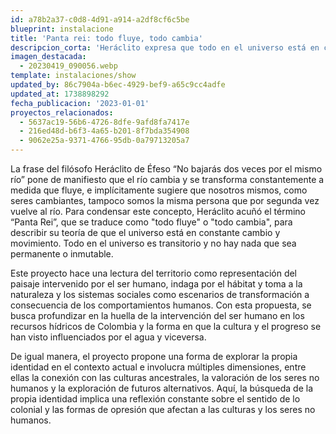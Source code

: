 ```yaml
---
id: a78b2a37-c0d8-4d91-a914-a2df8cf6c5be
blueprint: instalacione
title: 'Panta rei: todo fluye, todo cambia'
descripcion_corta: 'Heráclito expresa que todo en el universo está en constante cambio con su concepto "Panta Rei".'
imagen_destacada:
  - 20230419_090056.webp
template: instalaciones/show
updated_by: 86c7904a-b6ec-4929-bef9-a65c9cc4adfe
updated_at: 1738898292
fecha_publicacion: '2023-01-01'
proyectos_relacionados:
  - 5637ac19-56b6-4726-8dfe-9afd8fa7417e
  - 216ed48d-b6f3-4a65-b201-8f7bda354908
  - 9062e25a-9371-4766-95db-0a79713205a7
---
```

La frase del filósofo Heráclito de Éfeso “No bajarás dos veces por el mismo río” pone de manifiesto que el río cambia y se transforma constantemente a medida que fluye, e implícitamente sugiere que nosotros mismos, como seres cambiantes, tampoco somos la misma persona que por segunda vez vuelve al río. Para condensar este concepto, Heráclito acuñó el término “Panta Rei”, que se traduce como "todo fluye" o "todo cambia", para describir su teoría de que el universo está en constante cambio y movimiento. Todo en el universo es transitorio y no hay nada que sea permanente o inmutable.

Este proyecto hace una lectura del territorio como representación del paisaje intervenido por el ser humano, indaga por el hábitat y toma a la naturaleza y los sistemas sociales como escenarios de transformación a consecuencia de los comportamientos humanos. Con esta propuesta, se busca profundizar en la huella de la intervención del ser humano en los recursos hídricos de Colombia y la forma en que la cultura y el progreso se han visto influenciados por el agua y viceversa.

De igual manera, el proyecto propone una forma de explorar la propia identidad en el contexto actual e involucra múltiples dimensiones, entre ellas la conexión con las culturas ancestrales, la valoración de los seres no humanos y la exploración de futuros alternativos. Aquí, la búsqueda de la propia identidad implica una reflexión constante sobre el sentido de lo colonial y las formas de opresión que afectan a las culturas y los seres no humanos.